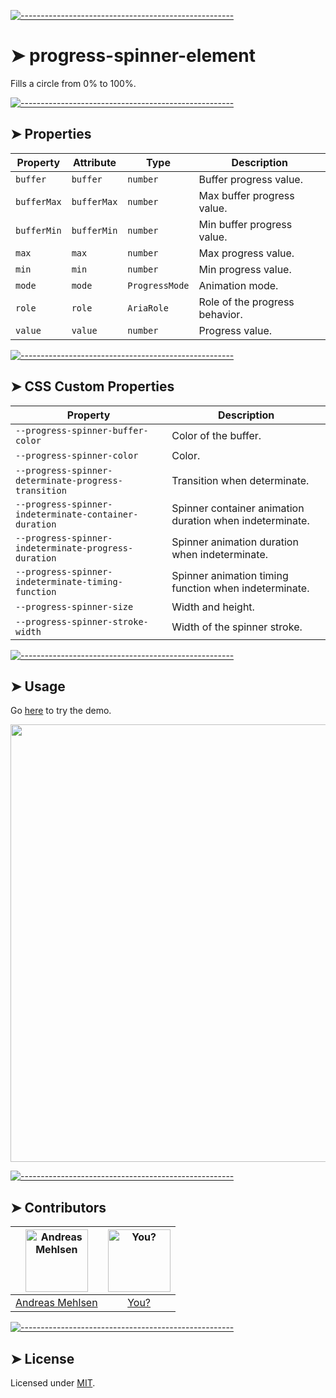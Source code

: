 
[![-----------------------------------------------------](https://raw.githubusercontent.com/andreasbm/readme/master/assets/lines/colored.png)](#progress-spinner-element)

# ➤ progress-spinner-element

Fills a circle from 0% to 100%.

[![-----------------------------------------------------](https://raw.githubusercontent.com/andreasbm/readme/master/assets/lines/colored.png)](#properties)

## ➤ Properties

| Property    | Attribute   | Type           | Description                    |
|-------------|-------------|----------------|--------------------------------|
| `buffer`    | `buffer`    | `number`       | Buffer progress value.         |
| `bufferMax` | `bufferMax` | `number`       | Max buffer progress value.     |
| `bufferMin` | `bufferMin` | `number`       | Min buffer progress value.     |
| `max`       | `max`       | `number`       | Max progress value.            |
| `min`       | `min`       | `number`       | Min progress value.            |
| `mode`      | `mode`      | `ProgressMode` | Animation mode.                |
| `role`      | `role`      | `AriaRole`     | Role of the progress behavior. |
| `value`     | `value`     | `number`       | Progress value.                |


[![-----------------------------------------------------](https://raw.githubusercontent.com/andreasbm/readme/master/assets/lines/colored.png)](#css-custom-properties)

## ➤ CSS Custom Properties

| Property                                         | Description                                      |
|--------------------------------------------------|--------------------------------------------------|
| `--progress-spinner-buffer-color`                | Color of the buffer.                             |
| `--progress-spinner-color`                       | Color.                                           |
| `--progress-spinner-determinate-progress-transition` | Transition when determinate.                     |
| `--progress-spinner-indeterminate-container-duration` | Spinner container animation duration when indeterminate. |
| `--progress-spinner-indeterminate-progress-duration` | Spinner animation duration when indeterminate.   |
| `--progress-spinner-indeterminate-timing-function` | Spinner animation timing function when indeterminate. |
| `--progress-spinner-size`                        | Width and height.                                |
| `--progress-spinner-stroke-width`                | Width of the spinner stroke.                     |



[![-----------------------------------------------------](https://raw.githubusercontent.com/andreasbm/readme/master/assets/lines/colored.png)](#usage)

## ➤ Usage

Go [here](https://weightless.dev/elements/progress-spinner) to try the demo.

<a href="https://weightless.dev/elements/progress-spinner" align="center">
  <img src="https://raw.githubusercontent.com/andreasbm/elements/master/screenshots/progress-spinner-element.png?token=AF-iBWI_tLK5VwvHN8ek2kaMbSWtaobnks5chEqCwA%3D%3D" width="700" />
</a>


[![-----------------------------------------------------](https://raw.githubusercontent.com/andreasbm/readme/master/assets/lines/colored.png)](#contributors)

## ➤ Contributors
	
|[<img alt="Andreas Mehlsen" src="https://avatars1.githubusercontent.com/u/6267397?s=460&v=4" width="100">](https://twitter.com/andreasmehlsen) | [<img alt="You?" src="https://joeschmoe.io/api/v1/random" width="100">](https://github.com/andreasbm/weightless/blob/master/CONTRIBUTING.md)|
|:---: | :---:|
|[Andreas Mehlsen](https://twitter.com/andreasmehlsen) | [You?](https://github.com/andreasbm/weightless/blob/master/CONTRIBUTING.md)|

[![-----------------------------------------------------](https://raw.githubusercontent.com/andreasbm/readme/master/assets/lines/colored.png)](#license)

## ➤ License
	
Licensed under [MIT](https://opensource.org/licenses/MIT).